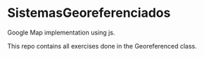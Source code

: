 # SistemasGeoreferenciados
Google Map implementation using js.

This repo contains all exercises done in the Georeferenced class.
